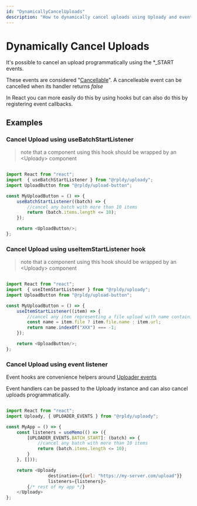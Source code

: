 ```yaml
---
id: "DynamicallyCancelUploads"
description: "How to dynamically cancel uploads using Uploady and event hook"
---
```


# Dynamically Cancel Uploads

It's possible to cancel an upload programmatically using the *_START events.

These events are considered "[Cancellable](../../api/events#cancellable-events)".
A cancelleable event can be cancelled when its handler returns _false_

In React you can more easily do this by using hooks but can also do this by registering event callbacks.

## Examples

### Cancel Upload using useBatchStartListener

> note that a component using this hook should be wrapped by an &lt;Uploady&gt; component

```javascript

import React from "react";
import  { useBatchStartListener } from "@rpldy/uploady";
import UploadButton from "@rpldy/upload-button";

const MyUploadButton = () => {   
    useBatchStartListener((batch) => {
        //cancel any batch with more than 10 items 
        return (batch.items.length <= 10);  
    });

    return <UploadButton/>;
};

```

### Cancel Upload using useItemStartListener hook

> note that a component using this hook should be wrapped by an &lt;Uploady&gt; component

```javascript

import React from "react";
import  { useItemStartListener } from "@rpldy/uploady";
import UploadButton from "@rpldy/upload-button";

const MyUploadButton = () => {   
    useItemStartListener((item) => {
        //cancel any item representing a file upload with name containing "XXX"
        const name = item.file ? item.file.name : item.url; 
        return name.indexOf("XXX") === -1;    
    });

    return <UploadButton/>;
};

```

### Cancel Upload using event listener

Event hooks are convenience helpers around [Uploader events](../../api/uploader#events)

Event handlers can be passed to the Uploady instance and can also cancel uploads programmatically.

```javascript

import React from "react";
import Uploady, { UPLOADER_EVENTS } from "@rpldy/uploady";

const MyApp = () => {
    const listeners = useMemo(() => ({
        [UPLOADER_EVENTS.BATCH_START]: (batch) => {
            //cancel any batch with more than 10 items 
            return (batch.items.length <= 10);  
        }
    }, []));

    return <Uploady
                destination={{url: "https://my-server.com/upload"}}
                listeners={listeners}>
        {/* rest of my app */}
    </Uploady>
};

```
